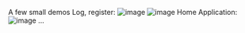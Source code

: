 A few small demos
Log, register:
![image](https://github.com/user-attachments/assets/427f2c7d-505c-4253-9cb7-eeb09c55c627)
![image](https://github.com/user-attachments/assets/f7bbe636-3a9b-483e-a2a1-1f977f4c6450)
Home Application:
![image](https://github.com/user-attachments/assets/ccfcbc18-0730-49af-a48c-6637c54f8ce9)
...

